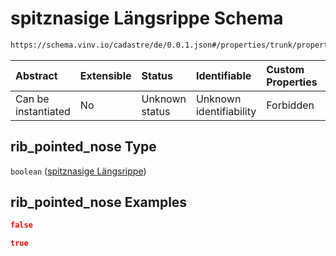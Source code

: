 # spitznasige Längsrippe Schema

```txt
https://schema.vinv.io/cadastre/de/0.0.1.json#/properties/trunk/properties/rib_pointed_nose
```



| Abstract            | Extensible | Status         | Identifiable            | Custom Properties | Additional Properties | Access Restrictions | Defined In                                                                                                                 |
| :------------------ | :--------- | :------------- | :---------------------- | :---------------- | :-------------------- | :------------------ | :------------------------------------------------------------------------------------------------------------------------- |
| Can be instantiated | No         | Unknown status | Unknown identifiability | Forbidden         | Allowed               | none                | [dereferenced.doc.json\*](../../../../../../vinv-schemas/vinv-tree/out/0.0.1/dereferenced.doc.json "open original schema") |

## rib\_pointed\_nose Type

`boolean` ([spitznasige Längsrippe](dereferenced-properties-stammfuß-und-stamm--properties-spitznasige-längsrippe.md))

## rib\_pointed\_nose Examples

```json
false
```

```json
true
```
